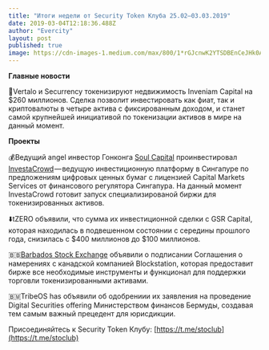 ```yaml
---
title: "Итоги недели от Security Token Клуба 25.02–03.03.2019"
date: 2019-03-04T12:18:36.488Z
author: "Evercity"
layout: post
published: true
image: https://cdn-images-1.medium.com/max/800/1*rGJcnwK2YTSDBEnCeJHk0A.png
---
```


**Главные новости**

🎊Vertalo и Securrency токенизируют недвижимость Inveniam Capital на $260 миллионов. Сделка позволит инвестировать как фиат, так и криптовалюты в четыре актива с фиксированным доходом, и станет самой крупнейшей инициативой по токенизации активов в мире на данный момент.

**Проекты**

💰Ведущий angel инвестор Гонконга [Soul Capital](https://www.soulcapital.vc/) проинвестировал [InvestaCrowd](https://www.investacrowd.com/) — ведущую инвестиционную платформу в Сингапуре по предложениям цифровых ценных бумаг с лицензией Capital Markets Services от финансового регулятора Сингапура. На данный момент InvestaCrowd готовит запуск специализированой биржи для токенизированных активов.

⬇️tZERO объявили, что сумма их инвестиционной сделки с GSR Capital, которая находилась в подвешенном состоянии с середины прошлого года, снизилась с $400 миллионов до $100 миллионов.

🇧🇧[Barbados Stock Exchange](https://bse.com.bb/) объявили о подписании Соглашения о намерениях с канадской компанией Blockstation, которая предоставит бирже все необходимые инструменты и функционал для поддержки торговли токенизированными активами.

🇧🇲TribeOS has объявили об одобрениии их заявления на проведение Digital Securities offering Министерством финансов Бермуды, создавая тем самым важный прецедент для юрисдикции.

Присоединяйтесь к Security Token Клубу: [https://t.me/stoclub](https://t.me/stoclub)
